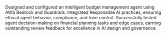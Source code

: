 Designed and configured an intelligent budget management agent using AWS Bedrock and Guardrails. Integrated Responsible AI practices, ensuring ethical agent behavior, compliance, and tone control. Successfully tested agent decision-making on financial planning tasks and edge cases, earning outstanding review feedback for excellence in AI design and governance.
